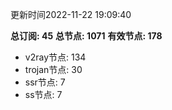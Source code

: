 更新时间2022-11-22 19:09:40

**总订阅: 45**
**总节点: 1071**
**有效节点: 178**
- v2ray节点: 134
- trojan节点: 30
- ssr节点: 7
- ss节点: 7
